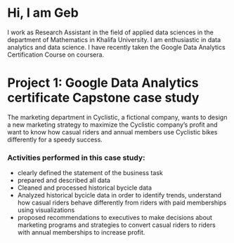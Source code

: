 # Hi, I am Geb

I work as Research Assistant in the field of applied data sciences in the department of Mathematics in Khalifa University. I am enthusiastic in data analytics and data science. I have recently taken the Google Data Analytics Certification Course on coursera.

# Project 1: Google Data Analytics certificate Capstone case study
The marketing department in Cyclistic, a fictional company, wants to design a new marketing strategy to maximize the Cyclistic company’s profit and want to know how casual riders and annual members use Cyclistic bikes differently for a speedy success.
### Activities performed in this case study:
* clearly defined the statement of the business task
* prepared and described all data 
* Cleaned and processed historical bycicle data
* Analyzed historical bycicle data in order to identify trends, understand how casual riders behave differently from riders with paid memberships using visualizations
* proposed recommendations to  executives to make decisions about marketing programs and strategies to convert casual riders to riders with annual memberships to increase profit.
